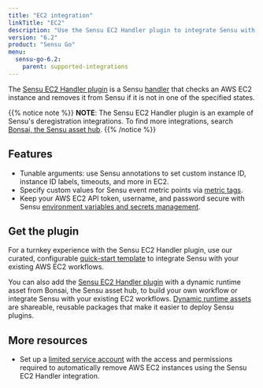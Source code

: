```yaml
---
title: "EC2 integration"
linkTitle: "EC2"
description: "Use the Sensu EC2 Handler plugin to integrate Sensu with your existing EC2 workflows. Read about the features of Sensu's EC2 integration and learn how to get the plugin."
version: "6.2"
product: "Sensu Go"
menu: 
  sensu-go-6.2:
    parent: supported-integrations
---
```


The [Sensu EC2 Handler plugin][4] is a Sensu [handler][1] that checks an AWS EC2 instance and removes it from Sensu if it is not in one of the specified states.

{{% notice note %}}
**NOTE**: The Sensu EC2 Handler plugin is an example of Sensu's deregistration integrations.
To find more integrations, search [Bonsai, the Sensu asset hub](https://bonsai.sensu.io/).
{{% /notice %}}

## Features

- Tunable arguments: use Sensu annotations to set custom instance ID, instance ID labels, timeouts, and more in EC2.
- Specify custom values for Sensu event metric points via [metric tags][7].
- Keep your AWS EC2 API token, username, and password secure with Sensu [environment variables and secrets management][3].

## Get the plugin

For a turnkey experience with the Sensu EC2 Handler plugin, use our curated, configurable [quick-start template][8] to integrate Sensu with your existing AWS EC2 workflows.

You can also add the [Sensu EC2 Handler plugin][4] with a dynamic runtime asset from Bonsai, the Sensu asset hub, to build your own workflow or integrate Sensu with your existing EC2 workflows.
[Dynamic runtime assets][5] are shareable, reusable packages that make it easier to deploy Sensu plugins.

## More resources

- Set up a [limited service account][9] with the access and permissions required to automatically remove AWS EC2 instances using the Sensu EC2 Handler integration.


[1]: ../../../observability-pipeline/observe-process/handlers/
[2]: ../../../observability-pipeline/observe-process/handler-templates/
[3]: ../../../operations/manage-secrets/
[4]: https://bonsai.sensu.io/assets/sensu/sensu-ec2-handler
[5]: ../../assets
[6]: ../../../commercial/
[7]: ../../../observability-pipeline/observe-schedule/checks/#output-metric-tags
[8]: https://github.com/sensu/catalog/blob/main/pipelines/deregistration/aws-ec2.yaml
[9]: ../../../operations/control-access/create-limited-service-accounts/
